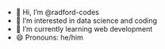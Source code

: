 - 👋 Hi, I’m @radford-codes
- 👀 I’m interested in data science and coding
- 🌱 I’m currently learning web development
- 😄 Pronouns: he/him


<!---
radford-codes/radford-codes is a ✨ special ✨ repository because its `README.md` (this file) appears on your GitHub profile.
You can click the Preview link to take a look at your changes.
--->
